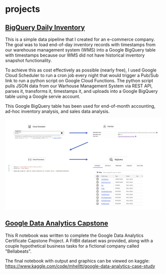 # projects

## [BigQuery Daily Inventory](https://github.com/mhelltt/projects/tree/main/BigQuery%20Daily%20Inventory)

This is a simple data pipeline that I created for an e-commerce company. The goal was to load end-of-day inventory records with timestamps from our warehouse management system (WMS) into a Google BigQuery table with timestamps because our WMS did not have historical inventory snapshot functionality.

To achieve this as cost effectively as possible (nearly free), I used Google Cloud Scheduler to run a cron job every night that would trigger a Pub/Sub link to run a python script on Google Cloud Functions. The python script pulls JSON data from our Warhouse Management System via REST API, parses it, transforms it, timestamps it, and uploads into a Google BigQuery table using a Google servie account.

This Google BigQuery table has been used for end-of-month accounting, ad-hoc inventory analysis, and sales data analysis.


![workflow graphic](https://github.com/mhelltt/projects/blob/main/BigQuery%20Daily%20Inventory/workflow.png)

## [Google Data Analytics Capstone](https://github.com/mhelltt/projects/tree/main/Google%20Data%20Analytics%20Capstone)

This R notebook was written to complete the Google Data Analytics Certificate Capstone Project. A FitBit dataset was provided, along with a couple hypothetical business tasks for a fictional company called "Bellabeats".

The final notebook with output and graphics can be viewed on kaggle:
https://www.kaggle.com/code/mhelltt/google-data-analytics-case-study
